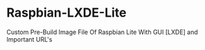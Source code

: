 # Raspbian-LXDE-Lite
Custom Pre-Build Image File Of Raspbian Lite With GUI [LXDE] and Important URL's 
